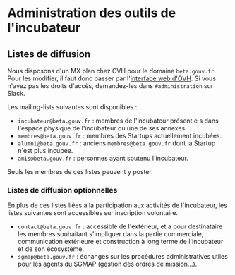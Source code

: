 Administration des outils de l'incubateur
=========================================

Listes de diffusion
-------------------

Nous disposons d'un MX plan chez OVH pour le domaine `beta.gouv.fr`. Pour les modifier, il faut donc passer par l'[interface web d'OVH](https://www.ovh.com/fr/g1596.mail_mutualise_guide_dutilisation_mailing-list). Si vous n'avez pas les droits d'accès, demandez-les dans `#administration` sur Slack.

Les mailing-lists suivantes sont disponibles :

- `incubateur@beta.gouv.fr` : membres de l'incubateur présent·e·s dans l'espace physique de l'incubateur ou une de ses annexes.
- `membres@beta.gouv.fr` : membres des Startups actuellement incubées.
- `alumni@beta.gouv.fr` : anciens `membres@beta.gouv.fr` dont la Startup n'est plus incubée.
- `amis@beta.gouv.fr` : personnes ayant soutenu l'incubateur.

Seuls les membres de ces listes peuvent y poster.


### Listes de diffusion optionnelles

En plus de ces listes liées à la participation aux activités de l'incubateur, les listes suivantes sont accessibles sur inscription volontaire.

- `contact@beta.gouv.fr` : accessible de l'extérieur, et a pour destinataire les membres souhaitant s'impliquer dans la partie commerciale, communication extérieure et construction à long terme de l'incubateur et de son écosystème.
- `sgmap@beta.gouv.fr` : échanges sur les procédures administratives utiles pour les agents du SGMAP (gestion des ordres de mission…).
